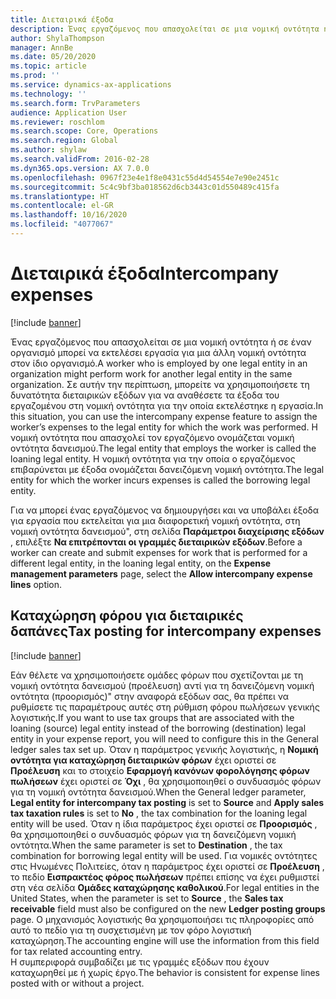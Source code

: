```yaml
---
title: Διεταιρικά έξοδα
description: Ένας εργαζόμενος που απασχολείται σε μια νομική οντότητα ή σε έναν οργανισμό μπορεί να εκτελέσει εργασία για μια άλλη νομική οντότητα στον ίδιο οργανισμό. Σε αυτήν την περίπτωση, μπορείτε να χρησιμοποιήσετε τη δυνατότητα διεταιρικών εξόδων για να αναθέσετε τα έξοδα του εργαζομένου στη νομική οντότητα για την οποία εκτελέστηκε η εργασία.
author: ShylaThompson
manager: AnnBe
ms.date: 05/20/2020
ms.topic: article
ms.prod: ''
ms.service: dynamics-ax-applications
ms.technology: ''
ms.search.form: TrvParameters
audience: Application User
ms.reviewer: roschlom
ms.search.scope: Core, Operations
ms.search.region: Global
ms.author: shylaw
ms.search.validFrom: 2016-02-28
ms.dyn365.ops.version: AX 7.0.0
ms.openlocfilehash: 0967f23e4e1f8e0431c55d4d54554e7e90e2451c
ms.sourcegitcommit: 5c4c9bf3ba018562d6cb3443c01d550489c415fa
ms.translationtype: HT
ms.contentlocale: el-GR
ms.lasthandoff: 10/16/2020
ms.locfileid: "4077067"
---
```

# <a name="intercompany-expenses"></a><span data-ttu-id="24fe9-104">Διεταιρικά έξοδα</span><span class="sxs-lookup"><span data-stu-id="24fe9-104">Intercompany expenses</span></span>

[!include [banner](../includes/banner.md)]

<span data-ttu-id="24fe9-105">Ένας εργαζόμενος που απασχολείται σε μια νομική οντότητα ή σε έναν οργανισμό μπορεί να εκτελέσει εργασία για μια άλλη νομική οντότητα στον ίδιο οργανισμό.</span><span class="sxs-lookup"><span data-stu-id="24fe9-105">A worker who is employed by one legal entity in an organization might perform work for another legal entity in the same organization.</span></span> <span data-ttu-id="24fe9-106">Σε αυτήν την περίπτωση, μπορείτε να χρησιμοποιήσετε τη δυνατότητα διεταιρικών εξόδων για να αναθέσετε τα έξοδα του εργαζομένου στη νομική οντότητα για την οποία εκτελέστηκε η εργασία.</span><span class="sxs-lookup"><span data-stu-id="24fe9-106">In this situation, you can use the intercompany expense feature to assign the worker’s expenses to the legal entity for which the work was performed.</span></span> <span data-ttu-id="24fe9-107">Η νομική οντότητα που απασχολεί τον εργαζόμενο ονομάζεται νομική οντότητα δανεισμού.</span><span class="sxs-lookup"><span data-stu-id="24fe9-107">The legal entity that employs the worker is called the loaning legal entity.</span></span> <span data-ttu-id="24fe9-108">Η νομική οντότητα για την οποία ο εργαζόμενος επιβαρύνεται με έξοδα ονομάζεται δανειζόμενη νομική οντότητα.</span><span class="sxs-lookup"><span data-stu-id="24fe9-108">The legal entity for which the worker incurs expenses is called the borrowing legal entity.</span></span> 

<span data-ttu-id="24fe9-109">Για να μπορεί ένας εργαζόμενος να δημιουργήσει και να υποβάλει έξοδα για εργασία που εκτελείται για μια διαφορετική νομική οντότητα, στη νομική οντότητα δανεισμού", στη σελίδα **Παράμετροι διαχείρισης εξόδων** , επιλέξτε **Να επιτρέπονται οι γραμμές διεταιρικών εξόδων**.</span><span class="sxs-lookup"><span data-stu-id="24fe9-109">Before a worker can create and submit expenses for work that is performed for a different legal entity, in the loaning legal entity, on the **Expense management parameters** page, select the **Allow intercompany expense lines** option.</span></span> 

## <a name="tax-posting-for-intercompany-expenses"></a><span data-ttu-id="24fe9-110">Καταχώρηση φόρου για διεταιρικές δαπάνες</span><span class="sxs-lookup"><span data-stu-id="24fe9-110">Tax posting for intercompany expenses</span></span>

[!include [banner](../includes/banner.md)]

<span data-ttu-id="24fe9-111">Εάν θέλετε να χρησιμοποιήσετε ομάδες φόρων που σχετίζονται με τη νομική οντότητα δανεισμού (προέλευση) αντί για τη δανειζόμενη νομική οντότητα (προορισμός)" στην αναφορά εξόδων σας, θα πρέπει να ρυθμίσετε τις παραμέτρους αυτές στη ρύθμιση φόρου πωλήσεων γενικής λογιστικής.</span><span class="sxs-lookup"><span data-stu-id="24fe9-111">If you want to use tax groups that are associated with the loaning (source) legal entity instead of the borrowing (destination) legal entity in your expense report, you will need to configure this in the General ledger sales tax set up.</span></span> <span data-ttu-id="24fe9-112">Όταν η παράμετρος γενικής λογιστικής, η **Νομική οντότητα για καταχώρηση διεταιρικών φόρων** έχει οριστεί σε **Προέλευση** και το στοιχείο **Εφαρμογή κανόνων φορολόγησης φόρων πωλήσεων** έχει οριστεί σε **Όχι** , θα χρησιμοποιηθεί ο συνδυασμός φόρων για τη νομική οντότητα δανεισμού.</span><span class="sxs-lookup"><span data-stu-id="24fe9-112">When the General ledger parameter, **Legal entity for intercompany tax posting** is set to **Source** and **Apply sales tax taxation rules** is set to **No** , the tax combination for the loaning legal entity will be used.</span></span> <span data-ttu-id="24fe9-113">Όταν η ίδια παράμετρος έχει οριστεί σε **Προορισμός** , θα χρησιμοποιηθεί ο συνδυασμός φόρων για τη δανειζόμενη νομική οντότητα.</span><span class="sxs-lookup"><span data-stu-id="24fe9-113">When the same parameter is set to **Destination** , the tax combination for borrowing legal entity will be used.</span></span> <span data-ttu-id="24fe9-114">Για νομικές οντότητες στις Ηνωμένες Πολιτείες, όταν η παράμετρος έχει οριστεί σε **Προέλευση** , το πεδίο **Εισπρακτέος φόρος πωλήσεων** πρέπει επίσης να έχει ρυθμιστεί στη νέα σελίδα **Ομάδες καταχώρησης καθολικού**.</span><span class="sxs-lookup"><span data-stu-id="24fe9-114">For legal entities in the United States, when the parameter is set to **Source** , the **Sales tax receivable** field must also be configured on the new **Ledger posting groups** page.</span></span> <span data-ttu-id="24fe9-115">Ο μηχανισμός λογιστικής θα χρησιμοποιήσει τις πληροφορίες από αυτό το πεδίο για τη συσχετισμένη με τον φόρο λογιστική καταχώρηση.</span><span class="sxs-lookup"><span data-stu-id="24fe9-115">The accounting engine will use the information from this field for tax related accounting entry.</span></span>   
<span data-ttu-id="24fe9-116">Η συμπεριφορά συμβαδίζει με τις γραμμές εξόδων που έχουν καταχωρηθεί με ή χωρίς έργο.</span><span class="sxs-lookup"><span data-stu-id="24fe9-116">The behavior is consistent for expense lines posted with or without a project.</span></span>  
